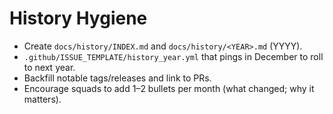 <!-- status: stub; target: 150+ words -->
<!-- status: stub; target: 150+ words -->
<!-- status: stub; target: 150+ words -->
<!-- status: stub; target: 150+ words -->
<!-- status: stub; target: 150+ words -->
<!-- status: stub; target: 150+ words -->
# History Hygiene

- Create `docs/history/INDEX.md` and `docs/history/<YEAR>.md` (YYYY).
- `.github/ISSUE_TEMPLATE/history_year.yml` that pings in December to roll to next year.
- Backfill notable tags/releases and link to PRs.
- Encourage squads to add 1–2 bullets per month (what changed; why it matters).







